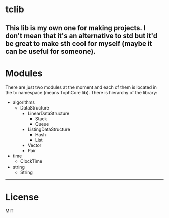 # tclib

This lib is my own one for making projects. I don't mean that it's an alternative to std but it'd be great to make sth cool for myself (maybe it can be useful for someone).
---
# Modules
There are just two modules at the moment and each of them is located in the tc namespace (means TophCore lib). There is hierarchy of the library:
+ algorithms
  + DataStructure
    + LinearDataStructure
      + Stack
      + Queue
    + ListingDataStructure
      + Hash
      + List
    + Vector
    + Pair
+ time
  + ClockTime
+ string
  + String
---
# License
MIT
